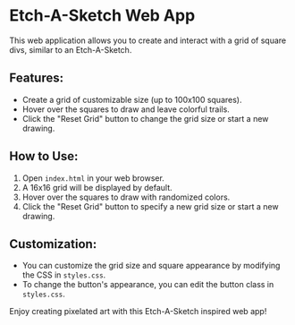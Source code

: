 # Etch-A-Sketch Web App

This web application allows you to create and interact with a grid of square divs, similar to an Etch-A-Sketch.

## Features:

- Create a grid of customizable size (up to 100x100 squares).
- Hover over the squares to draw and leave colorful trails.
- Click the "Reset Grid" button to change the grid size or start a new drawing.

## How to Use:

1. Open `index.html` in your web browser.
2. A 16x16 grid will be displayed by default.
3. Hover over the squares to draw with randomized colors.
4. Click the "Reset Grid" button to specify a new grid size or start a new drawing.

## Customization:

- You can customize the grid size and square appearance by modifying the CSS in `styles.css`.
- To change the button's appearance, you can edit the button class in `styles.css`.

Enjoy creating pixelated art with this Etch-A-Sketch inspired web app!
